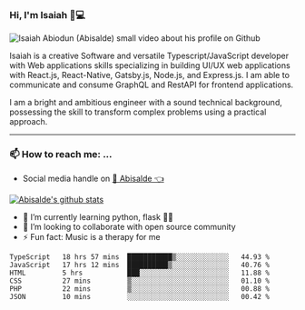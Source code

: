 ### Hi, I'm Isaiah 🌻💻

<img src="https://res.cloudinary.com/abisalde/image/upload/c_scale,h_311,w_816/v1616039512/Abisalde_github.gif" alt="Isaiah Abiodun (Abisalde) small video about his profile on Github">

Isaiah is a creative Software and versatile Typescript/JavaScript developer with Web applications skills specializing in building UI/UX web applications with React.js, React-Native, Gatsby.js, Node.js, and Express.js. I am able to communicate and consume GraphQL and RestAPI for frontend applications.

I am a bright and ambitious engineer with a sound technical background, possessing the skill to transform complex problems using a practical approach.
<hr>

### 📫 How to reach me: ...
- Social media handle on <a href="https://twitter.com/abisalde">🔔  Abisalde   👈</a>


[![Abisalde's github stats](https://github-readme-stats.vercel.app/api?username=abisalde)](https://github.com/abisalde/github-readme-stats)

- 🌱 I’m currently learning python, flask 👨‍💻️
- 👯 I’m looking to collaborate with open source community
- ⚡ Fun fact: Music is a therapy for me


<!--
**abisalde/Abisalde** is a ✨ _special_ ✨ repository because its `README.md` (this file) appears on your GitHub profile.

Here are some ideas to get you started:

- 🔭 I’m currently working on data engineering
- 🌱 I’m currently learning python
- 👯 I’m looking to collaborate with open source community
- 🤔 I’m looking for help with ...
- 💬 Ask me about ...
- 📫 How to reach me: ...
- 😄 Pronouns: ...
- ⚡ Fun fact: ...
-->

<!--START_SECTION:waka-->

```text
TypeScript   18 hrs 57 mins  ███████████▒░░░░░░░░░░░░░   44.93 %
JavaScript   17 hrs 12 mins  ██████████▒░░░░░░░░░░░░░░   40.76 %
HTML         5 hrs           ███░░░░░░░░░░░░░░░░░░░░░░   11.88 %
CSS          27 mins         ▒░░░░░░░░░░░░░░░░░░░░░░░░   01.10 %
PHP          22 mins         ▒░░░░░░░░░░░░░░░░░░░░░░░░   00.88 %
JSON         10 mins         ░░░░░░░░░░░░░░░░░░░░░░░░░   00.42 %
```

<!--END_SECTION:waka-->

